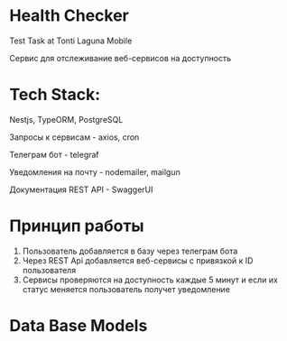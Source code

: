 # Health Checker
Test Task at Tonti Laguna Mobile

Сервис для отслеживание веб-сервисов на доступность

# Tech Stack: 
Nestjs, TypeORM, PostgreSQL

Запросы к сервисам - axios, cron

Телеграм бот - telegraf

Уведомления на почту - nodemailer, mailgun

Документация REST API - SwaggerUI

# Принцип работы
1) Пользователь добавляется в базу через телеграм бота
2) Через REST Api добавляется веб-сервисы с привязкой к ID пользователя
3) Сервисы проверяются на доступность каждые 5 минут и если их статус меняется пользователь получет уведомление

# Data Base Models
